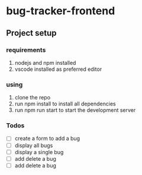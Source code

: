 # bug-tracker-frontend

## Project setup

### requirements

1. nodejs and npm installed
2. vscode installed as preferred editor

### using
1. clone the repo
2. run npm install to install all dependencies
3. run npm run start to start the development server


### Todos
- [ ] create a form to add a bug
- [ ] display all bugs
- [ ] display a single bug
- [ ] add delete a bug
- [ ] add delete a bug
